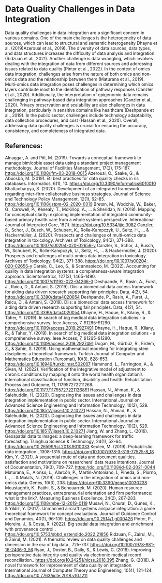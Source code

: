 # Data Quality Challenges in Data Integration
Data quality challenges in data integration are a significant concern in various domains. One of the main challenges is the heterogeneity of data sources, which can lead to structural and semantic heterogeneity Dhayne et al. (2019)Azeroual et al., 2019). The diversity of data sources, data types, and data structures increases the difficulty of data analysis and integration (Ridzuan et al., 2021). Another challenge is data wrangling, which involves dealing with the integration of data from different sources and addressing issues related to data quality (Pintor et al., 2022). In the context of omics data integration, challenges arise from the nature of both omics and non-omics data and the relationship between them (Maturana et al., 2019). Multi-omics data integration poses challenges in determining which omics layers contribute most to the identification of pathway responses (Canzler et al., 2020). Additionally, the interpretation of epigenomic data remains challenging in pathway-based data integration approaches (Canzler et al., 2020). Privacy preservation and scalability are also challenges in data integration, particularly in sensitive domains like healthcare (Deshpande et al., 2019). In the public sector, challenges include technology adaptability, data collection procedures, and cost (Hassan et al., 2020). Overall, addressing data quality challenges is crucial for ensuring the accuracy, consistency, and completeness of integrated data.

## References:
Alnaggar, A. and Pitt, M. (2019). Towards a conceptual framework to manage bim/cobie asset data using a standard project management methodology. Journal of Facilities Management, 17(2), 175-187. https://doi.org/10.1108/jfm-03-2018-0015
Azeroual, O., Saake, G., & Abuosba, M. (2019). Etl best practices for data quality checks in ris databases. Informatics, 6(1), 10. https://doi.org/10.3390/informatics6010010
Bhattacharyya, S. (2020). Development of an integrated framework regarding inter-firm collaborative business strategies. Journal of Science and Technology Policy Management, 12(1), 62-85. https://doi.org/10.1108/jstpm-02-2020-0019
Breton, M., Wodchis, W., Baker, G., Carswell, P., Kenealy, T., McKillop, A., … & Sheridan, N. (2018). Mapping for conceptual clarity: exploring implementation of integrated community-based primary health care from a whole systems perspective. International Journal of Integrated Care, 18(1). https://doi.org/10.5334/ijic.3082
Canzler, S., Schor, J., Busch, W., Schubert, K., Rolle-Kampczyk, U., Seitz, H., … & Hackermüller, J. (2020). Prospects and challenges of multi-omics data integration in toxicology. Archives of Toxicology, 94(2), 371-388. https://doi.org/10.1007/s00204-020-02656-y
Canzler, S., Schor, J., Busch, W., Schubert, K., Rolle-Kampczyk, U., Seitz, H., … & Hackermüller, J. (2020). Prospects and challenges of multi-omics data integration in toxicology. Archives of Toxicology, 94(2), 371-388. https://doi.org/10.1007/s00204-020-02656-y
Daraio, C., Leo, S., & Scannapieco, M. (2022). Accounting for quality in data integration systems: a completeness-aware integration approach. Scientometrics, 127(3), 1465-1490. https://doi.org/10.1007/s11192-022-04266-0
Deshpande, P., Rasin, A., Furst, J., Raicu, D., & Antani, S. (2019). Diis: a biomedical data access framework for aiding data driven research supporting fair principles. Data, 4(2), 54. https://doi.org/10.3390/data4020054
Deshpande, P., Rasin, A., Furst, J., Raicu, D., & Antani, S. (2019). Diis: a biomedical data access framework for aiding data driven research supporting fair principles. Data, 4(2), 54. https://doi.org/10.3390/data4020054
Dhayne, H., Haque, R., Kilany, R., & Taher, Y. (2019). In search of big medical data integration solutions - a comprehensive survey. Ieee Access, 7, 91265-91290. https://doi.org/10.1109/access.2019.2927491
Dhayne, H., Haque, R., Kilany, R., & Taher, Y. (2019). In search of big medical data integration solutions - a comprehensive survey. Ieee Access, 7, 91265-91290. https://doi.org/10.1109/access.2019.2927491
Dogan, M., Gürbüz, R., Erdem, Z., & Şahin, S. (2019). Using mathematical modeling for integrating stem disciplines: a theoretical framework. Turkish Journal of Computer and Mathematics Education (Turcomat), 10(3), 628-653. https://doi.org/10.16949/turkbilmat.502007
Hammond, L., Farrington, A., & Sivan, M. (2022). Verification of the integrative model of adjustment to chronic conditions by mapping it onto the world health organization’s international classification of function, disability and health. Rehabilitation Process and Outcome, 11, 117957272211268. https://doi.org/10.1177/11795727221126891
Hassan, N., Ahmad, K., & Salehuddin, H. (2020). Diagnosing the issues and challenges in data integration implementation in public sector. International Journal on Advanced Science Engineering and Information Technology, 10(2), 529. https://doi.org/10.18517/ijaseit.10.2.10271
Hassan, N., Ahmad, K., & Salehuddin, H. (2020). Diagnosing the issues and challenges in data integration implementation in public sector. International Journal on Advanced Science Engineering and Information Technology, 10(2), 529. https://doi.org/10.18517/ijaseit.10.2.10271
Jiang, W. and Zhang, L. (2019). Geospatial data to images: a deep-learning framework for traffic forecasting. Tsinghua Science & Technology, 24(1), 52-64. https://doi.org/10.26599/tst.2018.9010033
Keulen, M. (2019). Probabilistic data integration., 1308-1315. https://doi.org/10.1007/978-3-319-77525-8_18
Kim, Y. (2021). A sequential route of data and document qualities, satisfaction and motivations on researchers' data reuse intentions. Journal of Documentation, 78(3), 709-727. https://doi.org/10.1108/jd-02-2021-0044
Maturana, E., Alonso, L., Alarcón, P., Martín-Antoniano, I., Pineda, S., Piorno, L., … & Malats, N. (2019). Challenges in the integration of omics and non-omics data. Genes, 10(3), 238. https://doi.org/10.3390/genes10030238
Moustaghfir, K., Fatihi, S., & Benouarrek, M. (2020). Human resource management practices, entrepreneurial orientation and firm performance: what is the link?. Measuring Business Excellence, 24(2), 267-283. https://doi.org/10.1108/mbe-12-2019-0119
Musavi, N., Onural, D., Gunes, K., & Yildiz, Y. (2017). Unmanned aircraft systems airspace integration: a game theoretical framework for concept evaluations. Journal of Guidance Control and Dynamics, 40(1), 96-109. https://doi.org/10.2514/1.g000426
Pintor, P., Moreira, J., & Costa, R. (2022). Big spatial data integration and enrichment with provenance control.. https://doi.org/10.5753/sbbd_estendido.2022.21856
Ridzuan, F., Zairul, M., & Zairul, M. (2021). A thematic review on data quality challenges and dimension in the era of big data., 725-737. https://doi.org/10.1007/978-981-16-2406-3_56
Ryan, J., Doster, B., Daily, S., & Lewis, C. (2018). Improving perioperative data integrity and quality via electronic medical record reconciliation.. https://doi.org/10.24251/hicss.2018.395
Zhang, G. (2018). A novel framework for improvement of data quality on integration. International Journal of Computer Theory and Engineering, 10(4), 121-124. https://doi.org/10.7763/ijcte.2018.v10.1211
